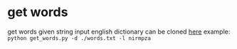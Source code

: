 # get words

get words given string input
english dictionary can be cloned [here](https://github.com/dwyl/english-words)
example: `python get_words.py -d ./words.txt -l nirmpza`

